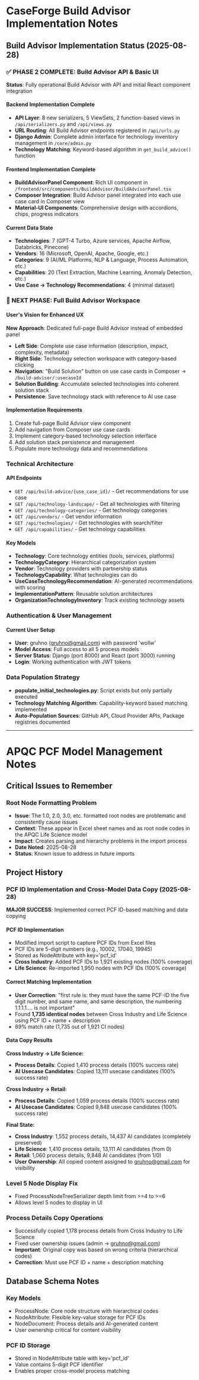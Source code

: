# CaseForge Build Advisor Implementation Notes

## Build Advisor Implementation Status (2025-08-28)

### ✅ PHASE 2 COMPLETE: Build Advisor API & Basic UI
**Status**: Fully operational Build Advisor with API and initial React component integration

#### Backend Implementation Complete
- **API Layer**: 8 new serializers, 5 ViewSets, 2 function-based views in `/api/serializers.py` and `/api/views.py`
- **URL Routing**: All Build Advisor endpoints registered in `/api/urls.py`
- **Django Admin**: Complete admin interface for technology inventory management in `/core/admin.py`
- **Technology Matching**: Keyword-based algorithm in `get_build_advice()` function

#### Frontend Implementation Complete  
- **BuildAdvisorPanel Component**: Rich UI component in `/frontend/src/components/BuildAdvisor/BuildAdvisorPanel.tsx`
- **Composer Integration**: Build Advisor panel integrated into each use case card in Composer view
- **Material-UI Components**: Comprehensive design with accordions, chips, progress indicators

#### Current Data State
- **Technologies**: 7 (GPT-4 Turbo, Azure services, Apache Airflow, Databricks, Pinecone)
- **Vendors**: 16 (Microsoft, OpenAI, Apache, Google, etc.)
- **Categories**: 9 (AI/ML Platforms, NLP & Language, Process Automation, etc.)
- **Capabilities**: 20 (Text Extraction, Machine Learning, Anomaly Detection, etc.)
- **Use Case → Technology Recommendations**: 4 (minimal dataset)

### 🚧 NEXT PHASE: Full Build Advisor Workspace

#### User's Vision for Enhanced UX
**New Approach**: Dedicated full-page Build Advisor instead of embedded panel
- **Left Side**: Complete use case information (description, impact, complexity, metadata)
- **Right Side**: Technology selection workspace with category-based clicking
- **Navigation**: "Build Solution" button on use case cards in Composer → `/build-advisor/:usecaseId`
- **Solution Building**: Accumulate selected technologies into coherent solution stack
- **Persistence**: Save technology stack with reference to AI use case

#### Implementation Requirements
1. Create full-page Build Advisor view component
2. Add navigation from Composer use case cards  
3. Implement category-based technology selection interface
4. Add solution stack persistence and management
5. Populate more technology data and recommendations

### Technical Architecture

#### API Endpoints
- `GET /api/build-advice/{use_case_id}/` - Get recommendations for use case
- `GET /api/technology-landscape/` - Get all technologies with filtering
- `GET /api/technology-categories/` - Get technology categories
- `GET /api/vendors/` - Get vendor information
- `GET /api/technologies/` - Get technologies with search/filter
- `GET /api/capabilities/` - Get technology capabilities

#### Key Models
- **Technology**: Core technology entities (tools, services, platforms)
- **TechnologyCategory**: Hierarchical categorization system
- **Vendor**: Technology providers with partnership status
- **TechnologyCapability**: What technologies can do
- **UseCaseTechnologyRecommendation**: AI-generated recommendations with scoring
- **ImplementationPattern**: Reusable solution architectures
- **OrganizationTechnologyInventory**: Track existing technology assets

### Authentication & User Management

#### Current User Setup
- **User**: gruhno (gruhno@gmail.com) with password 'wollw'
- **Model Access**: Full access to all 5 process models
- **Server Status**: Django (port 8000) and React (port 3000) running
- **Login**: Working authentication with JWT tokens

### Data Population Strategy
- **populate_initial_technologies.py**: Script exists but only partially executed
- **Technology Matching Algorithm**: Capability-keyword based matching implemented
- **Auto-Population Sources**: GitHub API, Cloud Provider APIs, Package registries documented

---

# APQC PCF Model Management Notes

## Critical Issues to Remember

### Root Node Formatting Problem
- **Issue**: The 1.0, 2.0, 3.0, etc. formatted root nodes are problematic and consistently cause issues
- **Context**: These appear in Excel sheet names and as root node codes in the APQC Life Science model
- **Impact**: Creates parsing and hierarchy problems in the import process
- **Date Noted**: 2025-08-28
- **Status**: Known issue to address in future imports

## Project History

### PCF ID Implementation and Cross-Model Data Copy (2025-08-28)
**MAJOR SUCCESS**: Implemented correct PCF ID-based matching and data copying

#### PCF ID Implementation
- Modified import script to capture PCF IDs from Excel files
- PCF IDs are 5-digit numbers (e.g., 10002, 17040, 19945) 
- Stored as NodeAttribute with key='pcf_id'
- **Cross Industry**: Added PCF IDs to 1,921 existing nodes (100% coverage)
- **Life Science**: Re-imported 1,950 nodes with PCF IDs (100% coverage)

#### Correct Matching Implementation
- **User Correction**: "first rule is: they must have the same PCF-ID the five digit number, and same name, and same description, the numbering 1.1.1.1.... is not important"
- Found **1,735 identical nodes** between Cross Industry and Life Science using PCF ID + name + description
- 89% match rate (1,735 out of 1,921 CI nodes)

#### Data Copy Results
**Cross Industry → Life Science:**
- **Process Details**: Copied 1,410 process details (100% success rate)
- **AI Usecase Candidates**: Copied 13,111 usecase candidates (100% success rate)

**Cross Industry → Retail:**
- **Process Details**: Copied 1,059 process details (100% success rate)
- **AI Usecase Candidates**: Copied 9,848 usecase candidates (100% success rate)

**Final State:**
- **Cross Industry**: 1,552 process details, 14,437 AI candidates (completely preserved)
- **Life Science**: 1,410 process details, 13,111 AI candidates (from 0)
- **Retail**: 1,060 process details, 9,848 AI candidates (from 1/0)
- **User Ownership**: All copied content assigned to gruhno@gmail.com for visibility

### Level 5 Node Display Fix
- Fixed ProcessNodeTreeSerializer depth limit from >=4 to >=6
- Allows level 5 nodes to display in UI

### Process Details Copy Operations
- Successfully copied 1,178 process details from Cross Industry to Life Science
- Fixed user ownership issues (admin → gruhno@gmail.com)
- **Important**: Original copy was based on wrong criteria (hierarchical codes)
- **Correction**: Must use PCF ID + name + description matching

## Database Schema Notes

### Key Models
- ProcessNode: Core node structure with hierarchical codes
- NodeAttribute: Flexible key-value storage for PCF IDs
- NodeDocument: Process details and AI-generated content
- User ownership critical for content visibility

### PCF ID Storage
- Stored in NodeAttribute table with key='pcf_id'
- Value contains 5-digit PCF identifier
- Enables proper cross-model process matching